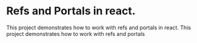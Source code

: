 # Refs and Portals in react.

This project demonstrates how to work with refs and portals in react.
This project demonstrates how to work with refs and portals 
